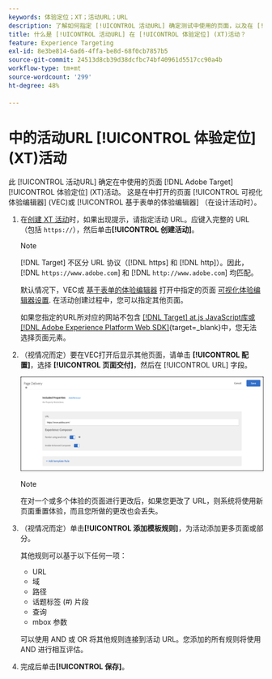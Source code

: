 ```yaml
---
keywords: 体验定位；XT；活动URL；URL
description: 了解如何指定 [!UICONTROL 活动URL] 确定测试中使用的页面，以及在 [!UICONTROL 体验定位] 活动设计使用 [!DNL Adobe Target].
title: 什么是 [!UICONTROL 活动URL] 在 [!UICONTROL 体验定位] (XT)活动？
feature: Experience Targeting
exl-id: 8e3be814-6ad6-4ffa-be8d-68f0cb7857b5
source-git-commit: 24513d8cb39d38dcfbc74bf40961d5517cc90a4b
workflow-type: tm+mt
source-wordcount: '299'
ht-degree: 48%

---
```


# 中的活动URL [!UICONTROL 体验定位] (XT)活动

此 [!UICONTROL 活动URL] 确定在中使用的页面 [!DNL Adobe Target] [!UICONTROL 体验定位] (XT)活动。 这是在中打开的页面 [!UICONTROL 可视化体验编辑器] (VEC)或 [!UICONTROL 基于表单的体验编辑器] （在设计活动时）。

1. 在[创建 XT 活动](/help/main/c-activities/t-experience-target/t-xt-create/xt-create.md)时，如果出现提示，请指定活动 URL。应键入完整的 URL（包括 `https://`），然后单击&#x200B;**[!UICONTROL 创建活动]**。

   >[!NOTE]
   >
   >[!DNL Target] 不区分 URL 协议（[!DNL https] 和 [!DNL http]）。因此，[!DNL `https://www.adobe.com`] 和 [!DNL `http://www.adobe.com`] 均匹配。
   >
   >默认情况下，VEC或 [基于表单的体验编辑器](/help/main/c-experiences/form-experience-composer.md) 打开中指定的页面 [可视化体验编辑器设置](/help/main/administrating-target/visual-experience-composer-set-up.md). 在活动创建过程中，您可以指定其他页面。
   >
   >如果您指定的URL所对应的网站不包含 [[!DNL Target] at.js JavaScript库或 [!DNL Adobe Experience Platform Web SDK]](https://experienceleague.adobe.com/docs/target-dev/developer/client-side/overview.html){target=_blank}中，您无法选择页面元素。

1. （视情况而定）要在VEC打开后显示其他页面，请单击 **[!UICONTROL 配置]**，选择 **[!UICONTROL 页面交付]**，然后在 [!UICONTROL URL] 字段。

   ![“页面交付”对话框](/help/main/c-activities/t-experience-target/t-xt-create/assets/url-config-new.png)

   >[!NOTE]
   >
   >在对一个或多个体验的页面进行更改后，如果您更改了 URL，则系统将使用新页面重置体验，而且您所做的更改也会丢失。

1. （视情况而定）单击&#x200B;**[!UICONTROL 添加模板规则]**，为活动添加更多页面或部分。

   其他规则可以基于以下任何一项：

   * URL
   * 域
   * 路径
   * 话题标签 (#) 片段
   * 查询
   * mbox 参数

   可以使用 AND 或 OR 将其他规则连接到活动 URL。您添加的所有规则将使用 AND 进行相互评估。

1. 完成后单击&#x200B;**[!UICONTROL 保存]**。

